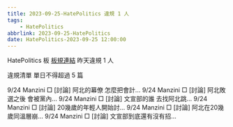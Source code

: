 ```yaml
---
title: 2023-09-25-HatePolitics 違規 1 人
tags:
    - HatePolitics
abbrlink: 2023-09-25-HatePolitics
date: HatePolitics-2023-09-25 12:00:00
---
```

HatePolitics 板 [板規連結](https://www.ptt.cc/bbs/HatePolitics/M.1617115262.A.D60.html)
昨天違規 1 人
<!-- more -->

違規清單
單日不得超過 5 篇

9/24 Manzini □ [討論] 阿北的幕僚 怎麼把會計…
9/24 Manzini □ [討論] 阿北敗選之後 會被黨內…
9/24 Manzini □ [討論] 文宣部的誰 去找阿北跳…
9/24 Manzini □ [討論] 20幾歲的年輕人開始討…
9/24 Manzini □ [討論] 阿北在20幾歲同溫層崩…
9/24 Manzini □ [討論] 文宣部到底還有沒有招…